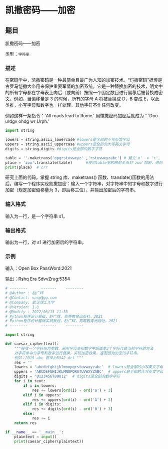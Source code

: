 # 凯撒密码——加密

## 题目

凯撒密码——加密

类型：`字符串`

### 描述

在密码学中，凯撒密码是一种最简单且最广为人知的加密技术。“恺撒密码”据传是古罗马恺撒大帝用来保护重要军情的加密系统。它是一种替换加密的技术，明文中的所有字母都在字母表上向后（或向前）按照一个固定数目进行偏移后被替换成密文。例如，当偏移量是 3 的时候，所有的字母 A 将被替换成 D，B 变成 E，以此类推，小写字母和数字也一样处理，其他字符不作任何改变。

例如这样一条指令：'All roads lead to Rome.' 用恺撒密码加密后就成为：‘Doo urdgv ohdg wr Urph.’

```python
import string

lowers = string.ascii_lowercase #lowers是全部的小写英文字母
uppers = string.ascii_uppercase #uppers是全部的大写英文字母
digits = string.digits #digits是全部的数字字符

table = ''.maketrans('opqrstuvwxyz' ,'rstuvwxyzabc') # 建立'o' -> 'r', 'p' ->  's' ..的映射关系，存储在table里
place = 'zoo'.translate(table)      #使用table里的映射关系对'zoo'加密，得到密文'crr'
print(place)  # crr
```

研究上面的代码，掌握 string 库、maketrans() 函数、translate()函数的用法后，编写一个程序实现凯撒加密：输入一个字符串，对字符串中的字母和数字进行加密（规定加密偏移量为 3，即后移三位），并输出加密后的字符串。

### 输入格式

输入为一行，是一个字符串 s1。

### 输出格式

输出为一行，对 s1 进行加密后的字符串。

### 示例

输入：Open Box PassWord:2021

输出：Rshq Era SdvvZrug:5354

```python
# --------      -------    --------
# @Author : 赵广辉
# @Contact: vasp@qq.com
# @Company: 武汉理工大学
# @Version: 1.0
# @Modify : 2022/06/13 11:33
# Python程序设计基础，赵广辉，高等教育出版社，2021
# Python程序设计基础实践教程，赵广辉，高等教育出版社，2021
# --------      -------    --------

import string

def caesar_cipher(text):
    """接收一个字符串为参数，采用字母表和数字中后面第3个字符代替当前字符的方法
    对字符串中的字母和数字进行替换，实现加密效果，返回值为加密的字符串。
    例如：2019 abc 替换为5342 def """
    res = ''
    lowers = 'abcdefghijklmnopqrstuvwxyzabc'  # lowers是全部的小写英文字母
    uppers = 'ABCDEFGHIJKLMNOPQRSTUVWXYZABC'  # uppers是全部的大写英文字母
    digits = '0123456789012'  # digits是全部的数字字符
    for i in text:
        if i in lowers:
            res += lowers[ord(i) - ord('a') + 3]
        elif i in uppers:
            res += uppers[ord(i) - ord('A') + 3]
        elif i in digits:
            res += digits[ord(i) - ord('0') + 3]
        else:
            res += i
    return res

if __name__ == '__main__':
    plaintext = input()
    print(caesar_cipher(plaintext))
```
